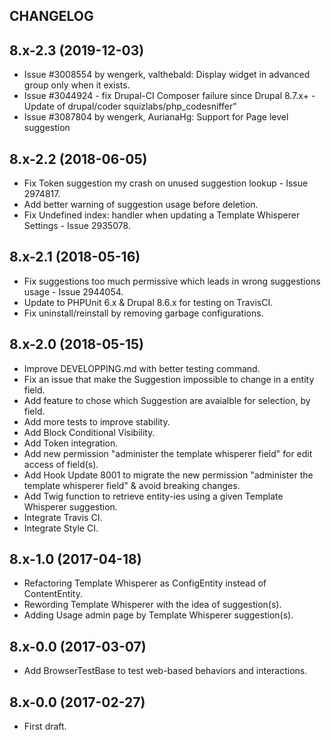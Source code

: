 CHANGELOG
---------

## 8.x-2.3 (2019-12-03)
 - Issue #3008554 by wengerk, valthebald: Display widget in advanced group only when it exists.
 - Issue #3044924 - fix Drupal-CI Composer failure since Drupal 8.7.x+ - Update of drupal/coder squizlabs/php_codesniffer"
 - Issue #3087804 by wengerk, AurianaHg: Support for Page level suggestion
 
## 8.x-2.2 (2018-06-05)
 - Fix Token suggestion my crash on unused suggestion lookup - Issue 2974817.
 - Add better warning of suggestion usage before deletion.
 - Fix Undefined index: handler when updating a Template Whisperer Settings - Issue 2935078.

## 8.x-2.1 (2018-05-16)
 - Fix suggestions too much permissive which leads in wrong suggestions usage - Issue 2944054.
 - Update to PHPUnit 6.x & Drupal 8.6.x for testing on TravisCI.
 - Fix uninstall/reinstall by removing garbage configurations.

## 8.x-2.0 (2018-05-15)
 - Improve DEVELOPPING.md with better testing command.
 - Fix an issue that make the Suggestion impossible to change in a entity field.
 - Add feature to chose which Suggestion are avaialble for selection, by field.
 - Add more tests to improve stability.
 - Add Block Conditional Visibility.
 - Add Token integration.
 - Add new permission "administer the template whisperer field" for edit access of field(s).
 - Add Hook Update 8001 to migrate the new permission "administer the template whisperer field" & avoid breaking changes.
 - Add Twig function to retrieve entity-ies using a given Template Whisperer suggestion.
 - Integrate Travis CI.
 - Integrate Style CI.

## 8.x-1.0 (2017-04-18)
 - Refactoring Template Whisperer as ConfigEntity instead of ContentEntity.
 - Rewording Template Whisperer with the idea of suggestion(s).
 - Adding Usage admin page by Template Whisperer suggestion(s).

## 8.x-0.0 (2017-03-07)
 - Add BrowserTestBase to test web-based behaviors and interactions.

## 8.x-0.0 (2017-02-27)
 - First draft.
